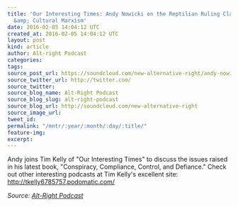 ```yaml
---
title: 'Our Interesting Times: Andy Nowicki on the Reptilian Ruling Class, the Alt-Right,
  &amp; Cultural Marxism'
date: 2016-02-05 14:04:12 UTC
created_at: 2016-02-05 14:04:12 UTC
layout: post
kind: article
author: Alt-right Podcast
categories: 
tags: 
source_post_url: https://soundcloud.com/new-alternative-right/andy-nowicki-on-the-reptilian-ruling-class-the-alt-right-and-cultural-marxism
source_twitter_url: http://twitter.com/
source_twitter: 
source_blog_name: Alt-Right Podcast
source_blog_slug: alt-right-podcast
source_blog_url: http://soundcloud.com/new-alternative-right
source_image_url: 
tweet_id: 
permalink: "/mntr/:year/:month/:day/:title/"
feature-img: 
excerpt: 
---
```

Andy joins Tim Kelly of "Our Interesting Times" to discuss the issues raised in his latest book, "Conspiracy, Compliance, Control, and Defiance." Check out other interesting podcasts at Tim Kelly's excellent site: http://tkelly6785757.podomatic.com/<div class="">
    <i>Source: <a href="http://soundcloud.com/new-alternative-right">Alt-Right Podcast</a></i>
</div>

